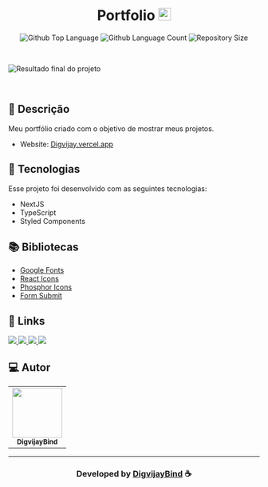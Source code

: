 <h1 align="center">
  Portfolio <img width="25px" src="https://raw.githubusercontent.com/DigvijayInacio/Portfolio/3954a3ad525e1e2f9f58dac1417aae0abcdd176c/public/icon.svg"/>
</h1>

 <p align="center">
  <img alt="Github Top Language" src="https://img.shields.io/github/languages/top/DigvijayInacio/Portfolio?color=00FFFB">
  <img alt="Github Language Count" src="https://img.shields.io/github/languages/count/DigvijayInacio/Portfolio?color=00FFFB">
  <img alt="Repository Size" src="https://img.shields.io/github/repo-size/DigvijayInacio/Portfolio?color=00FFFB">
</p>

<br>

![Resultado final do projeto](https://raw.githubusercontent.com/DigvijayInacio/Portfolio/main/public/projects/portfolio/thumb.png)

<br>

## 📝 Descrição 

Meu portfólio criado com o objetivo de mostrar meus projetos. 

- Website: [Digvijay.vercel.app](https://Digvijay.vercel.app/)

## 🚀 Tecnologias

Esse projeto foi desenvolvido com as seguintes tecnologias:

- NextJS
- TypeScript
- Styled Components

## 📚 Bibliotecas

- [Google Fonts](https://fonts.google.com/)
- [React Icons](https://react-icons.github.io/react-icons/)
- [Phosphor Icons](https://phosphoricons.com/)
- [Form Submit](https://formsubmit.co/)


## 🔗 Links

<p align="left">

 <a href="https://www.linkedin.com/in/Digvijay-inacio" alt="Linkedin">
  <img src="https://img.shields.io/badge/-Linkedin-000?style=for-the-badge&logo=Linkedin&logoColor=0A66C2&link=https://www.linkedin.com/in/Digvijay-inacio"/> 
 </a>
  
 <a href="https://www.facebook.com/evandder.lopes" alt="Facebook">
  <img src="https://img.shields.io/badge/-Facebook-000?style=for-the-badge&logo=Facebook&logoColor=000dff&link=https://www.facebook.com/evandder.lopes"/> 
 </a>
  
 <a href="https://twitter.com/Digvijay_Inacio" alt="Twitter">
  <img src="https://img.shields.io/badge/-Twitter-000?style=for-the-badge&logo=Twitter&logoColor=1DA1F2&link=https://twitter.com/Digvijay_Inacio"/> 
 </a>

 <a href="https://Digvijay.vercel.app" alt="Portfolio">
  <img src="https://img.shields.io/badge/my_portfolio-000?style=for-the-badge&logo=ko-fi&logoColor=FFF&link=https://www.Digvijayinacio.com/"/>
 </a>

 </p>
 
## 💻 Autor<br>
<table>
  <tr>
    <td align="center">
      <a href="https://github.com/DigvijayInacio">
        <img src="https://avatars.githubusercontent.com/u/72362299?s=96&v=4" width="100px;" /><br>
        <sub>
          <b>DigvijayBind</b>
        </sub>
      </a>
    </td>
  </tr>
</table>

-----

  <h3 align="center"> Developed by <a href="https://www.linkedin.com/in/Digvijay-inacio/">DigvijayBind</a> ☕</h3>
